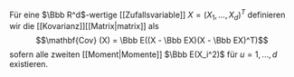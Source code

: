 Für eine $\Bbb R^d$-wertige [[Zufallsvariable]] $X = (X_1, ..., X_d)^T$ definieren wir die [[Kovarianz]][[Matrix|matrix]]  als
$$\mathbf{Cov} (X) = \Bbb E((X - \Bbb EX)(X - \Bbb EX)^T)$$
sofern alle zweiten [[Moment|Momente]] $\Bbb E(X_i^2)$ für $u = 1, ..., d$ existieren.